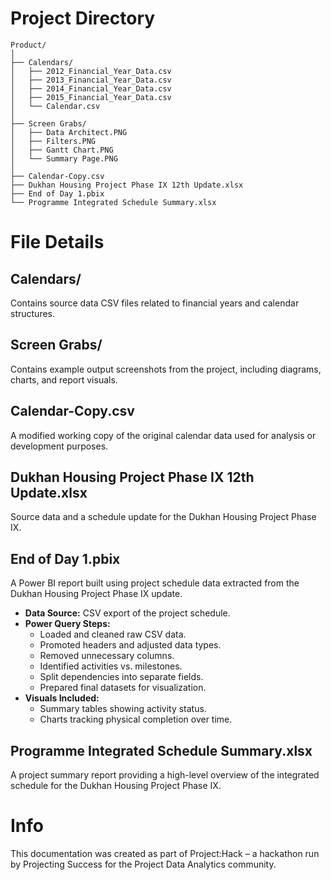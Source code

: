 # Project Directory

```
Product/
│
├── Calendars/
│   ├── 2012_Financial_Year_Data.csv
│   ├── 2013_Financial_Year_Data.csv
│   ├── 2014_Financial_Year_Data.csv
│   ├── 2015_Financial_Year_Data.csv
│   └── Calendar.csv
│
├── Screen Grabs/
│   ├── Data Architect.PNG
│   ├── Filters.PNG
│   ├── Gantt Chart.PNG
│   └── Summary Page.PNG
│
├── Calendar-Copy.csv
├── Dukhan Housing Project Phase IX 12th Update.xlsx
├── End of Day 1.pbix
└── Programme Integrated Schedule Summary.xlsx
```

# File Details

## Calendars/
Contains source data CSV files related to financial years and calendar structures.

## Screen Grabs/
Contains example output screenshots from the project, including diagrams, charts, and report visuals.

## Calendar-Copy.csv
A modified working copy of the original calendar data used for analysis or development purposes.

## Dukhan Housing Project Phase IX 12th Update.xlsx
Source data and a schedule update for the Dukhan Housing Project Phase IX.

## End of Day 1.pbix
A Power BI report built using project schedule data extracted from the Dukhan Housing Project Phase IX update.
- **Data Source:** CSV export of the project schedule.
- **Power Query Steps:**
  - Loaded and cleaned raw CSV data.
  - Promoted headers and adjusted data types.
  - Removed unnecessary columns.
  - Identified activities vs. milestones.
  - Split dependencies into separate fields.
  - Prepared final datasets for visualization.
- **Visuals Included:**
  - Summary tables showing activity status.
  - Charts tracking physical completion over time.

## Programme Integrated Schedule Summary.xlsx
A project summary report providing a high-level overview of the integrated schedule for the Dukhan Housing Project Phase IX.

# Info
This documentation was created as part of Project:Hack – a hackathon run by Projecting Success for the Project Data Analytics community.

